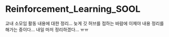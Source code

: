 # Reinforcement_Learning_SOOL
교내 소모임 활동 내용에 대한 정리... 늦게 깃 허브를 접하는 바람에 이제야 내용 정리를 해가는 중이다...
내일 마저 정리하겠다... ㅠㅠ
